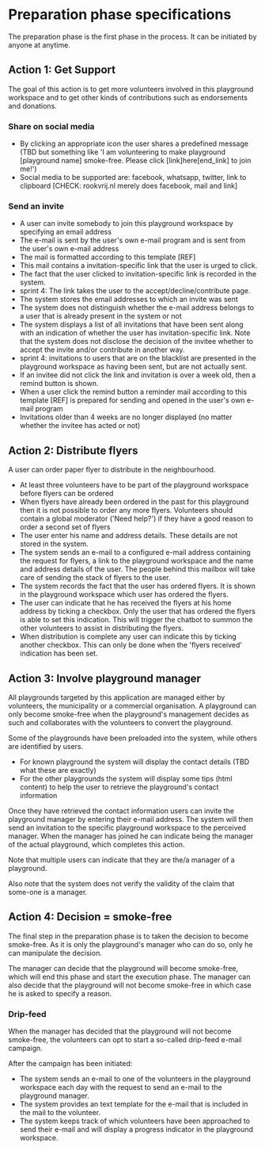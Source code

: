 # Preparation phase specifications

The preparation phase is the first phase in the process. It can be initiated by anyone at anytime.

## Action 1: Get Support
The goal of this action is to get more volunteers involved in this playground workspace
and to get other kinds of contributions such as endorsements and donations.

### Share on social media
- By clicking an appropriate icon the user shares a predefined message (TBD but something like
   'I am volunteering to make playground [playground name] smoke-free. Please click [link]here[end_link] to join me!')
- Social media to be supported are: facebook, whatsapp, twitter, link to clipboard [CHECK: rookvrij.nl merely does facebook, mail and link]

### Send an invite
- A user can invite somebody to join this playground workspace by specifying an email address
- The e-mail is sent by the user's own e-mail program and is sent from the user's own e-mail address
- The mail is formatted according to this template [REF]
- This mail contains a invitation-specific link that the user is urged to click.
- The fact that the user clicked to invitation-specific link is recorded in the system.
- sprint 4: The link takes the user to the accept/decline/contribute page.
- The system stores the email addresses to which an invite was sent
- The system does not distinguish whether the e-mail address belongs to a user that
is already present in the system or not
- The system displays a list of all invitations that have been sent along with an indication
of whether the user has invitation-specific link. Note that the system does not disclose the decision
of the invitee whether to accept the invite and/or contribute in another way.
- sprint 4: invitations to users that are on the blacklist are presented in the playground workspace
as having been sent, but are not actually sent.
- If an invitee did not click the link and invitation is over a week old, then a remind button is shown.
- When a user click the remind button a reminder mail according to this template [REF] is prepared for sending
and opened in the user's own e-mail program
- Invitations older than 4 weeks are no longer displayed (no matter whether the invitee has acted or not)

## Action 2: Distribute flyers
A user can order paper flyer to distribute in the neighbourhood.
- At least three volunteers have to be part of the playground workspace before flyers can be ordered
- When flyers have already been ordered in the past for this playground then it is not possible to order
any more flyers. Volunteers should contain a global moderator ('Need help?') if they have a good reason to
order a second set of flyers
- The user enter his name and address details. These details are not stored in the system.
- The system sends an e-mail to a configured e-mail address containing the request for flyers, a link to the
playground workspace and the name and address details of the user. The people behind this mailbox will take
care of sending the stack of flyers to the user.
- The system records the fact that the user has ordered flyers. It is shown in the playground workspace which
user has ordered the flyers.
- The user can indicate that he has received the flyers at his home address by ticking a checkbox. Only the user that has ordered the flyers
is able to set this indication. This will trigger the chatbot to summon the other volunteers to assist in distributing the flyers.
- When distribution is complete any user can indicate this by ticking another checkbox. This can only be done when the 'flyers received'
indication has been set.

## Action 3: Involve playground manager
All playgrounds targeted by this application are managed either by volunteers, the municipality or a commercial organisation. A playground
can only become smoke-free when the playground's management decides as such and collaborates with the volunteers to convert the playground.

Some of the playgrounds have been preloaded into the system, while others are identified by users.
- For known playground the system will display the contact details (TBD what these are exactly)
- For the other playgrounds the system will display some tips (html content) to help the user to retrieve the playground's contact information

Once they have retrieved the contact information users can invite the playground manager by entering their e-mail address. The system will then
send an invitation to the specific playground workspace to the perceived manager. When the manager has joined he can indicate being the manager
of the actual playground, which completes this action.

Note that multiple users can indicate that they are the/a manager of a playground.

Also note that the system does not verify the validity of the claim that some-one is a manager.

## Action 4: Decision = smoke-free
The final step in the preparation phase is to taken the decision to become smoke-free. As it is only the playground's manager who can do so,
only he can manipulate the decision.

The manager can decide that the playground will become smoke-free, which will end this phase and start the execution phase. The manager can also
decide that the playground will not become smoke-free in which case he is asked to specify a reason.

### Drip-feed
When the manager has decided that the playground will not become smoke-free, the volunteers can opt to start a so-called drip-feed e-mail campaign.

After the campaign has been initiated:
- The system sends an e-mail to one of the volunteers in the playground workspace each day with the request to send an e-mail to the playground manager.
- The system provides an text template for the e-mail that is included in the mail to the volunteer.
- The system keeps track of which volunteers have been approached to send their e-mail and will display a progress indicator in the playground workspace.

